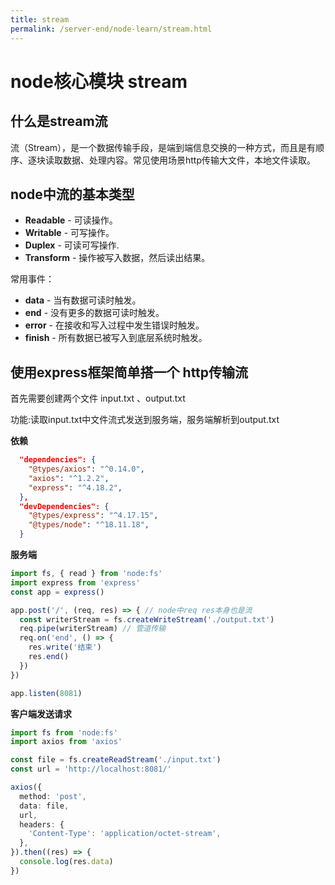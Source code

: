 ```yaml
---
title: stream
permalink: /server-end/node-learn/stream.html
---
```


# node核心模块 stream

## 什么是stream流

流（Stream），是一个数据传输手段，是端到端信息交换的一种方式，而且是有顺序、逐块读取数据、处理内容。常见使用场景http传输大文件，本地文件读取。

## node中流的基本类型

- **Readable** - 可读操作。
- **Writable** - 可写操作。
- **Duplex** - 可读可写操作.
- **Transform** - 操作被写入数据，然后读出结果。

常用事件：

- **data** - 当有数据可读时触发。
- **end** - 没有更多的数据可读时触发。
- **error** - 在接收和写入过程中发生错误时触发。
- **finish** - 所有数据已被写入到底层系统时触发。

## 使用express框架简单搭一个 http传输流

首先需要创建两个文件 input.txt 、output.txt

功能:读取input.txt中文件流式发送到服务端，服务端解析到output.txt

**依赖**

```json
  "dependencies": {
    "@types/axios": "^0.14.0",
    "axios": "^1.2.2",
    "express": "^4.18.2",
  },
  "devDependencies": {
    "@types/express": "^4.17.15",
    "@types/node": "^18.11.18",
  }
```

**服务端**

```typescript
import fs, { read } from 'node:fs'
import express from 'express'
const app = express()

app.post('/', (req, res) => { // node中req res本身也是流
  const writerStream = fs.createWriteStream('./output.txt')
  req.pipe(writerStream) // 管道传输
  req.on('end', () => {
    res.write('结束')
    res.end()
  })
})

app.listen(8081)
```

**客户端发送请求**

```typescript
import fs from 'node:fs'
import axios from 'axios'

const file = fs.createReadStream('./input.txt')
const url = 'http://localhost:8081/'

axios({
  method: 'post',
  data: file,
  url,
  headers: {
    'Content-Type': 'application/octet-stream',
  },
}).then((res) => {
  console.log(res.data)
})
```
